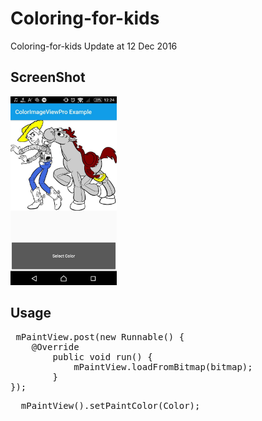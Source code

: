 # Coloring-for-kids
Coloring-for-kids
Update at 12 Dec 2016

## ScreenShot

<img src="./ScreenShot/photo_2016-12-12_12-24-54.jpg" alt="screenShot1" width="170" height="whatever">

## Usage
<pre>
 mPaintView.post(new Runnable() {
    @Override
        public void run() {
            mPaintView.loadFromBitmap(bitmap);
        }
});
</pre>

<pre>
  mPaintView().setPaintColor(Color);
</pre>
